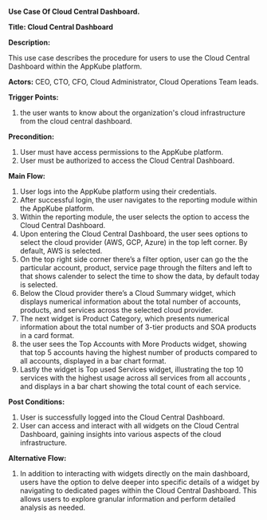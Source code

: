 **Use Case Of Cloud Central Dashboard.**

**Title: Cloud Central Dashboard**

**Description:**

This use case describes the procedure for users to use the Cloud Central Dashboard within the AppKube platform. 

**Actors:**  CEO, CTO, CFO, Cloud Administrator, Cloud Operations Team leads.

**Trigger Points:**

1. the user wants to know about the organization's cloud infrastructure from the cloud central dashboard.

**Precondition:**

1. User must have access permissions to the AppKube platform.
1. User must be authorized to access the Cloud Central Dashboard.

**Main Flow:**

1. User logs into the AppKube platform using their credentials.
1. After successful login, the user navigates to the reporting module within the AppKube platform.
1. Within the reporting module, the user selects the option to access the Cloud Central Dashboard.
1. Upon entering the Cloud Central Dashboard, the user sees options to select the cloud provider (AWS, GCP, Azure) in the top left corner. By default, AWS is selected.
1. On the top right side corner there’s a filter option, user can go the the particular account, product, service page through the filters and left to that shows calender to select the time to show the data, by default today is selected.
1. Below the Cloud provider there’s a Cloud Summary widget, which displays numerical information about the total number of accounts, products, and services across the selected cloud provider.
1. The next widget is Product Category, which presents numerical information about the total number of 3-tier products and SOA products in a card format.
1. the user sees  the Top Accounts with More Products widget, showing that top 5 accounts having the highest number of products compared to all accounts, displayed in a bar chart format.
1. Lastly the widget is Top used Services widget, illustrating the top 10 services with the highest usage across all services from all accounts , and displays in a bar chart showing the total count of each service.

**Post Conditions:**

1. User is successfully logged into the Cloud Central Dashboard.
1. User can access and interact with all widgets on the Cloud Central Dashboard, gaining insights into various aspects of the cloud infrastructure.

**Alternative Flow:**

1. In addition to interacting with widgets directly on the main dashboard, users have the option to delve deeper into specific details of a widget by navigating to dedicated pages within the Cloud Central Dashboard. This allows users to explore granular information and perform detailed analysis as needed.


